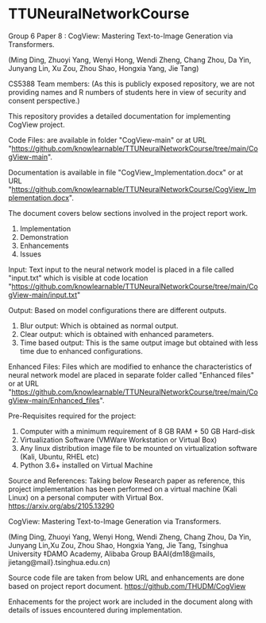 # TTUNeuralNetworkCourse
Group 6
Paper 8 : CogView: Mastering Text-to-Image Generation via Transformers.

(Ming Ding, Zhuoyi Yang, Wenyi Hong, Wendi Zheng, Chang Zhou, Da Yin, Junyang Lin, Xu Zou, Zhou Shao, Hongxia Yang, Jie Tang)

CS5388 Team members:
(As this is publicly exposed repository, we are not providing names and R numbers of students here in view of security and consent perspective.)

This repository provides a detailed documentation for implementing CogView project.

Code Files: are available in folder "CogView-main" or at URL "https://github.com/knowlearnable/TTUNeuralNetworkCourse/tree/main/CogView-main".

Documentation is available in file "CogView_Implementation.docx" or at URL "https://github.com/knowlearnable/TTUNeuralNetworkCourse/CogView_Implementation.docx".

The document covers below sections involved in the project report work.
1) Implementation
2) Demonstration
3) Enhancements
4) Issues

Input:
Text input to the neural network model is placed in a file called "input.txt" which is visible at code location "https://github.com/knowlearnable/TTUNeuralNetworkCourse/tree/main/CogView-main/input.txt"

Output:
Based on model configurations there are different outputs.
1) Blur output: Which is obtained as normal output.
2) Clear output: which is obtained with enhanced parameters.
3) Time based output: This is the same output image but obtained with less time due to enhanced configurations.

Enhanced Files:
Files which are modified to enhance the characteristics of neural network model are placed in separate folder called "Enhanced files" or at URL "https://github.com/knowlearnable/TTUNeuralNetworkCourse/tree/main/CogView-main/Enhanced_files".

Pre-Requisites required for the project:
1) Computer with a minimum requirement of 8 GB RAM + 50 GB Hard-disk
2) Virtualization Software (VMWare Workstation or Virtual Box)
3) Any linux distribution image file to be mounted on virtualization software (Kali, Ubuntu, RHEL etc)
4) Python 3.6+ installed on Virtual Machine

Source and References:
Taking below Research paper as reference, this project implementation has been performed on a virtual machine (Kali Linux) on a personal computer with Virtual Box.
https://arxiv.org/abs/2105.13290

CogView: Mastering Text-to-Image Generation via Transformers.

(Ming Ding, Zhuoyi Yang, Wenyi Hong, Wendi Zheng, Chang Zhou, Da Yin, Junyang Lin,Xu Zou, Zhou Shao, Hongxia Yang, Jie Tang,
Tsinghua University ‡DAMO Academy, Alibaba Group BAAI{dm18@mails, jietang@mail}.tsinghua.edu.cn)

Source code file are taken from below URL and enhancements are done based on project report document.
https://github.com/THUDM/CogView


Enhacements for the project work are included in the document along with details of issues encountered during implementation.

